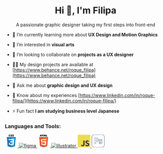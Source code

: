 <h1 align="center">Hi 👋, I'm Filipa</h1>
<p align="center">A passionate graphic designer taking my first steps into front-end</p>





- 🌱 I’m currently learning more about **UX Design and Motion Graphics**

- 👀 I’m interested in **visual arts**
  
- 💞️ I’m looking to collaborate on **projects as a UX designer**

- 👨‍💻 My design projects are available at [https://www.behance.net/roque_filipa](https://www.behance.net/roque_filipa)

- 💬 Ask me about **graphic design and UX design**

- 📄 Know about my experiences [https://www.linkedin.com/in/roque-filipa/](https://www.linkedin.com/in/roque-filipa/)

- ⚡ Fun fact **I am studying business level Japanese**



<h3 align="left">Languages and Tools:</h3>
<p align="left"> <a href="https://www.w3schools.com/css/" target="_blank" rel="noreferrer"> <img src="https://raw.githubusercontent.com/devicons/devicon/master/icons/css3/css3-original-wordmark.svg" alt="css3" width="40" height="40"/> </a> <a href="https://www.figma.com/" target="_blank" rel="noreferrer"> <img src="https://www.vectorlogo.zone/logos/figma/figma-icon.svg" alt="figma" width="40" height="40"/> </a> <a href="https://www.w3.org/html/" target="_blank" rel="noreferrer"> <img src="https://raw.githubusercontent.com/devicons/devicon/master/icons/html5/html5-original-wordmark.svg" alt="html5" width="40" height="40"/> </a> <a href="https://www.adobe.com/in/products/illustrator.html" target="_blank" rel="noreferrer"> <img src="https://www.vectorlogo.zone/logos/adobe_illustrator/adobe_illustrator-icon.svg" alt="illustrator" width="40" height="40"/> </a> <a href="https://developer.mozilla.org/en-US/docs/Web/JavaScript" target="_blank" rel="noreferrer"> <img src="https://raw.githubusercontent.com/devicons/devicon/master/icons/javascript/javascript-original.svg" alt="javascript" width="40" height="40"/> </a> <a href="https://www.photoshop.com/en" target="_blank" rel="noreferrer"> <img src="https://raw.githubusercontent.com/devicons/devicon/master/icons/photoshop/photoshop-line.svg" alt="photoshop" width="40" height="40"/> </a> </p>


<!---
dozexdoze/dozexdoze is a ✨ special ✨ repository because its `README.md` (this file) appears on your GitHub profile.
You can click the Preview link to take a look at your changes.
--->
